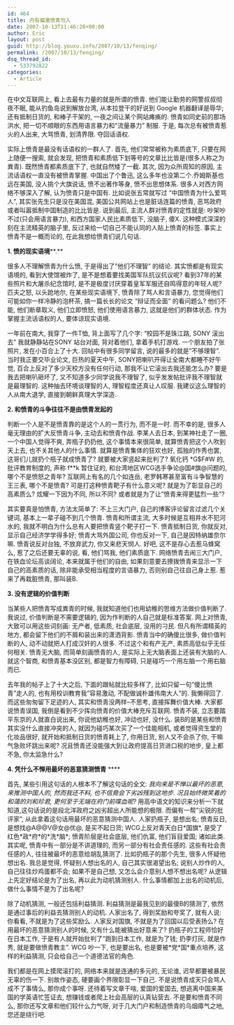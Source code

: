 ```yaml
---
id: 464
title: 内有偏激愤青勿入
date: 2007-10-13T11:46:28+00:00
author: Eric
layout: post
guid: http://blog.youxu.info/2007/10/13/fenqing/
permalink: /2007/10/13/fenqing/
dsq_thread_id:
  - 533792822
categories:
  - Article
---
```

在中文互联网上, 看上去最有力量的就是所谓的愤青. 他们能让勤劳的网警叔叔彻夜不眠, 能从钓鱼岛说到解放台湾, 从本拉登干的好说到 Google 机器翻译是辱华; 还有抵制日货的, 和棒子干架的, 一夜之间让某个网站瘫痪的. 愤青如同史前的那场洪水, 把一切不顺眼的东西用语言暴力和&#8221;流量暴力&#8221; 制服. 于是, 每次总有被愤青惹火的人出来, 大骂愤青, 划清界限. 夺回话语权.

实际上愤青是最没有话语权的一群人了. 首先, 他们常常被称为素质底下, 只要在网上随便一搜索, 就会发现, 把愤青和素质低下划等号的文章比比皆是(很多人称之为粪青). 既然愤青都素质底下了, 也就自然矮了一截. 其次, 因为众所周知的原因, 主流话语权一直没有被愤青掌握. 中国出了个鲁迅, 这么多年也没第二个.乔姆斯基也远在美国, 没人挑个大旗说话, 愤不出著作等身, 愤不出思想体系. 很多人对西方网络不够深入了解, 认为愤青只是中国有. 比如说张五常就写过 &#8220;中国愤青为什么爱骂人&#8221;, 其实张先生只是没在美国混, 美国公共网站上也是脏话连篇的愤青, 恶骂政府或者叫嚣抵制中国制造的比比皆是. 说到最后, 主流人群对愤青的定性就是: 吵架吵不过(只会用语言暴力), 和西方国家人民比素质低下, 没脑子, 傻X. 这种模式深深的刻在主流精英的脑子里, 反过来给一切自己不能认同的人贴上愤青的标签. 事实上愤青不是一概而论的, 在此我想给愤青们说几句话.
  
**1. 愤的现实语境****.** 

很多人不理解愤青为什么愤, 于是得出了&#8221;他们不理智&#8221; 的结论. 其实愤都是有现实语境的, 看到大使馆被炸了, 是不是想着要找美国军队抗议抗议呢? 看到37年的某些照片和大屠杀纪念馆时, 是不是极度讨厌穿着皇军军服还自鸣得意的年轻人呢? 匹夫之怒, 以头跄地尔, 在某些现实语境下, 愤青除了骂人和言语暴力, 您觉得他们可能如你一样冷静的泡杯茶, 搞一篇长长的论文 &#8220;辩证而全面&#8221; 的看问题么? 他们不能, 他们断章取义, 他们立即愤怒, 他们使用语言暴力, 这就是他们的群体状态. 作为掌握主流话语权的人, 要体谅现实语境.

一年前在南大, 我穿了一件T恤, 背上面写了几个字: &#8220;校园不是珠江路, SONY 滚出去&#8221; 我就静静站在SONY 站台对面, 背对着他们, 拿着手机打游戏. 一个朋友拍了张照片, 发在小百合上了十大. 回帖中有很多同学留言, 说的最多的就是&#8221;不够理智&#8221;. 当时我正要交毕业论文, 巨热的夏天中午, SONY把喇叭开得让全南大都睡不好午觉, 百合上反对了多少天校方没有任何行动, 那我不让它滚出去我还能怎么办? 要是我去把喇叭砸坏了, 又不知道多少同学说我不理智了, 似乎发发帖批评我不理智就是最理智的. 这种抽去环境谈理智的人, 理智程度还真让人叹服. 我建议这么理智的人从南大退学, 直接到朝鲜真理大学深造.
  
**2. 和愤青的斗争往往不是由愤青发起的**

判断一个人是不是愤青靠的是这个人的一贯行为, 而不是一时. 而不幸的是, 很多人毫无理由的扩大反愤青斗争, 主动去和愤青作战. 李某人去日本, 到某神社走了一圈, 一个中国人觉得不爽, 弄瓶子扔扔他, 这个事情本来很简单, 就算愤青把这个人吹到天上去, 也不关其他人的什么事情. 就算是愤青集体的狂欢也好, 孤独的作秀也罢, 这哥们儿就扔个瓶子就成愤青了? 就要被大家竖起来批判了? 氧化钙 \*G$F#W 的, 批评教育制度的, 声称 f\**k 暂住证的, 和台湾地区WCG选手争论@国#旗@问题的, 哪个不是愤怒之青年? 互联网上有名的几个如连岳, 老罗韩寒甚至富有斗争智慧的王三表, 哪个不是愤青? 可是打这种愤青靶子有什么意义呢? 就是为了彰显自己的高素质么? 炫耀一下因为不同, 所以不同? 或者就是为了让&#8221;愤青来得更猛烈一些&#8221;?

其实要真是怕愤青, 方法太简单了: 不上三大门户, 自己的博客评论留言过滤几个关键词, 基本上一辈子碰不到几个愤青. 愤青和所谓主流, 大多时候是互相井水不犯河水的, 我就不明白为什么总有人要把愤青竖个靶子打一下. 愤青抵制日货, 你就反对, 显示自己经济学学得多好; 愤青大骂外国公司, 你也反对一下, 自己是因特纳雄奈尔嘛. 愤青说反对台独, 不放弃武力, 你又来悲天悯人. 好吧, 这不是存心去惹马蜂窝么, 惹了之后还要无辜的说, 看, 他们骂我, 他们素质底下. 网络愤青去闹三大门户, 在铁血论坛高谈阔论, 本来就属于他们的自由, 如果刻意要去撩拨愤青来显示一下自己的高素质的话, 除非能承受相当程度的言语暴力, 否则别自己往自己身上惹. 惹来了再栽脏愤青, 那叫装B.

**3. 没有逻辑的价值判断**

当某些人把愤青写成粪青的时候, 我就知道他们也用幼稚的思维方法做价值判断了. 我说过, 价值判断是不需要逻辑的, 因为作判断的人自己就是标准答案. 网上对愤青, 大致可以用这些词刻画: 无产者, 低素质, 社会底层, 没用的刁民. 但凡有所谓精英的地方, 都会留下他们的不屑和装出来的潇洒背影. 愤青当中的确傻比很多, 做价值判断的人, 动不动就把人打成汉奸的人很多. 不过这个和有产无产, 素质高低似乎无任何相关. 愤青无大脑, 而简单刻画愤青的人, 是实际上无大脑表面上还装有大脑的人. 就这个智商, 和愤青基本没区别, 都是智力有障碍, 只是碰巧一个用左脑一个用右脑而已.

去年我的帖子上了十大之后, 下面的跟帖就比较多样了, 比如只留一句&#8221;傻比愤青&#8221;走人的, 也有用校训教育我&#8221;容易激动, 不配做诚朴雄伟南大人&#8221;的. 我懒得回了. 而这些匆匆留下足迹的人, 其实和愤青没两样&#8211;不思考, 直接挥舞价值大棒. 大家都说愤青误国, 我倒是看到不少挥向愤青的价值大棒充斥互联网. 愤青不装, 立志要踏平东京的人就直白说出来, 你说他幼稚也好, 冲动也好, 没什么. 装B的是某些和愤青其实没什么直接冲突的人, 就因为碰巧某次买了一个佳能相机, 或者觉得资生堂的化妆品很好, 就开始和抵制日货的愤青耗上了, 你用日货, 别人又不会杀了你, 干嘛气急败坏跳出来呢? 况且愤青还没能强大到让政府提高日货进口税的地步, 皇上都不急, 你太监急什么?

**4. 凭什么不惮用最坏的恶意猜测愤青**  ****

首先, 某些引用这句话的人根本不了解这句话的全文: _我向来是不惮以最坏的恶意, 来推测中国人的, 然而我还不料, 也不信竟会下劣凶残到这地步. 况且始终微笑着的和蔼的刘和珍君, 更何至于无端在府门前喋血呢?_ 用高中语文的知识来分析一下就知道,这句话说的是段北洋政府之凶劣超出人所能想的极限. 而偏有一帮&#8221;尖锐的批评家&#8221;, 从此拿着这句话用最坏的恶意猜测中国人. 人家扔瓶子, 是想出名; 愤青反日, 是想找@A@@V@女@优@, 是买不起日货; WCG上反对青天白日\*国旗\*, 是受了红色\*政\*府\*的\*洗\*脑\*; 愤青阶层是社会底层, 他们仇富, 他们盲目爱国; 诸如此类. 其实呢, 愤青中有一部分是不讲道理的, 而另一部分有社会责任感的. 这些有社会责任感的人, 往往被最坏的恶意给胡乱猜测了. 比如扔瓶子的那个先生, 很多人怀疑他想出名. 我总是觉得, 怀疑别人想出名的人, 自己其实很渴望出名; 说别人炒作的人, 自己往往炒鸡蛋都不会; 如果不是自己想, 又怎么会介意别人想不想出名呢? 从逻辑上先定好结论是为了出名, 再以此为动机猜测别人. 什么事情都加上出名的动机后, 做什么事情不是为了出名呢?

除了动机猜测, 一般还包括利益猜测. 利益猜测是最我见到的最傻B的猜测了, 依然是通过事后的利益去猜测别人的动机. 人家出名了, 得到奖励和夸奖了, 就有人说: 你看看, 不就是为了这些奖励么. 人家反对国旗, 不就是为了回国以后受表扬么? 在用最坏的恶意猜测别人的时候, 又有什么能被猜出好意来了? 扔瓶子的工程师恰好在日本工作, 于是有人就开始批判了&#8221;跑到日本工作, 就是为了钱; 扔李灯灰, 就是作秀, 就是要做愤青教主&#8221;. WCG 吵一下, 也是要出名, 也是要被\*党\*国*重点培养, 这样的利益猜测, 只会给自己一个道德法官的角色.

我们都是在网上摸爬滚打的, 网络本来就是连通的多元的, 无论谁, 迟早都要被暴民无辜的伤一下. 别故作姿态, 硬要画个界限彰显一下自己. 不是说愤青成天只会骂人成不了事情么, 那你成个事呀. 还待着写文章干啥, 爱国的爱国去, 想逃离中国来美国的学英语忙签证去, 想赚钱或者爬上社会高层的认真钻营去. 不是要和愤青不同么, 那你还写文章和他们较什么力气呀, 对于几大门户和制造愤青的乌烟瘴气之地, 您还是绕行吧.